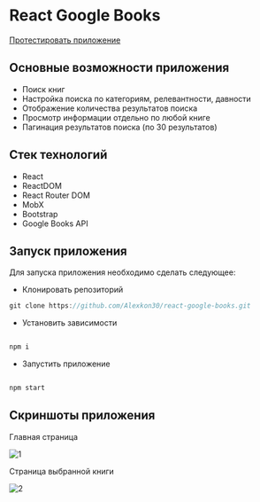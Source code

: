 # React Google Books

[Протестировать приложение](https://alexkon30.github.io/react-google-books/)

## Основные возможности приложения

- Поиск книг
- Настройка поиска по категориям, релевантности, давности
- Отображение количества результатов поиска
- Просмотр информации отдельно по любой книге
- Пагинация результатов поиска (по 30 результатов)

## Стек технологий

- React
- ReactDOM
- React Router DOM
- MobX
- Bootstrap
- Google Books API

## Запуск приложения

Для запуска приложения необходимо сделать следующее:

- Клонировать репозиторий

```js
git clone https://github.com/Alexkon30/react-google-books.git
```

- Установить зависимости

```bash

npm i

```

- Запустить приложение

```bash

npm start

```

## Скриншоты приложения

Главная страница

![1](./img/1.png)

Страница выбранной книги

![2](./img/2.png)
